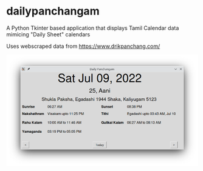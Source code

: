 # dailypanchangam
A Python Tkinter based application that displays Tamil Calendar data mimicing "Daily Sheet" calendars

Uses webscraped data from https://www.drikpanchang.com/


![Daily Panchangam](https://github.com/eeshwar1/dailypanchangam/blob/main/Panchangam%20Screenshot.png)
